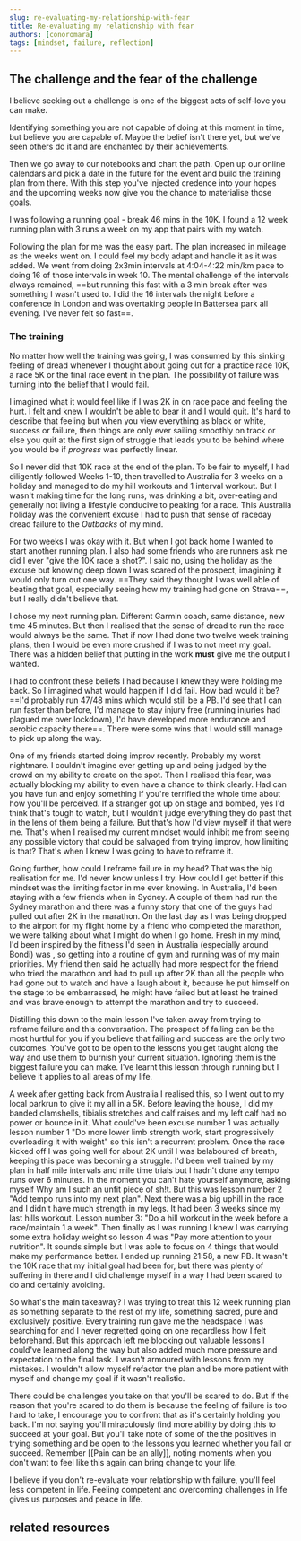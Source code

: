 ```yaml
---
slug: re-evaluating-my-relationship-with-fear
title: Re-evaluating my relationship with fear
authors: [conoromara]
tags: [mindset, failure, reflection]
---
```


## The challenge and the fear of the challenge

I believe seeking out a challenge is one of the biggest acts of self-love you can make.

Identifying something you are not capable of doing at this moment in time, but believe you are capable of. Maybe the belief isn't there yet, but we've seen others do it and are enchanted by their achievements.

Then we go away to our notebooks and chart the path. Open up our online calendars and pick a date in the future for the event and build the training plan from there. With this step you've injected credence into your hopes and the upcoming weeks now give you the chance to materialise those goals.

I was following a running goal - break 46 mins in the 10K. I found a 12 week running plan with 3 runs a week on my app that pairs with my watch.

Following the plan for me was the easy part. The plan increased in mileage as the weeks went on. I could feel my body adapt and handle it as it was added. We went from doing 2x3min intervals at 4:04-4:22 min/km pace to doing 16 of those intervals in week 10. The mental challenge of the intervals always remained, ==but running this fast with a 3 min break after was something I wasn't used to. I did the 16 intervals the night before a conference in London and was overtaking people in Battersea park all evening. I've never felt so fast==.

<!-- ![Running 16 intervals in London](./img/london-intervals-strava.png) -->


### The training
No matter how well the training was going, I was consumed by this sinking feeling of dread whenever I thought about going out for a practice race 10K, a race 5K or the final race event in the plan. The possibility of failure was turning into the belief that I would fail.

I imagined what it would feel like if I was 2K in on race pace and feeling the hurt. I felt and knew I wouldn't be able to bear it and I would quit. It's hard to describe that feeling but when you view everything as black or white, success or failure, then things are only ever sailing smoothly on track or else you quit at the first sign of struggle that leads you to be behind where you would be if *progress* was perfectly linear.

So I never did that 10K race at the end of the plan. To be fair to myself, I had diligently followed Weeks 1-10, then travelled to Australia for 3 weeks on a holiday and managed to do my hill workouts and 1 interval workout. But I wasn't making time for the long runs, was drinking a bit, over-eating and generally not living a lifestyle conducive to peaking for a race. This Australia holiday was the convenient excuse I had to push that sense of raceday dread failure to the *Outbacks* of my mind.

For two weeks I was okay with it. But when I got back home I wanted to start another running plan. I also had some friends who are runners ask me did I ever "give the 10K race a shot?". I said no, using the holiday as the excuse but knowing deep down I was scared of the prospect, imagining it would only turn out one way. ==They said they thought I was well able of beating that goal, especially seeing how my training had gone on Strava==, but I really didn't believe that.

I chose my next running plan. Different Garmin coach, same distance, new time 45 minutes. But then I realised that the sense of dread to run the race would always be the same. That if now I had done two twelve week training plans, then I would be even more crushed if I was to not meet my goal. There was a hidden belief that putting in the work **must** give me the output I wanted.

I had to confront these beliefs I had because I knew they were holding me back. So I imagined what would happen if I did fail. How bad would it be? ==I'd probably run 47/48 mins which would still be a PB. I'd see that I can run faster than before, I'd manage to stay injury free (running injuries had plagued me over lockdown), I'd have developed more endurance and aerobic capacity there==. There were some wins that I would still manage to pick up along the way.

One of my friends started doing improv recently. Probably my worst nightmare. I couldn't imagine ever getting up and being judged by the crowd on my ability to create on the spot. Then I realised this fear, was actually blocking my ability to even have a chance to think clearly. Had can you have fun and enjoy something if you're terrified the whole time about how you'll be perceived. If a stranger got up on stage and bombed, yes I'd think that's tough to watch, but I wouldn't judge everything they do past that in the lens of them being a failure. But that's how I'd view myself if that were me. That's when I realised my current mindset would inhibit me from seeing any possible victory that could be salvaged from trying improv, how limiting is that? That's when I knew I was going to have to reframe it.

Going further, how could I reframe failure in my head? That was the big realisation for me. I'd never know unless I try. How could I get better if this mindset was the limiting factor in me ever knowing. In Australia, I'd been staying with a few friends when in Sydney. A couple of them had run the Sydney marathon and there was a funny story that one of the guys had pulled out after 2K in the marathon. On the last day as I was being dropped to the airport for my flight home by a friend who completed the marathon, we were talking about what I might do when I go home. Fresh in my mind, I'd been inspired by the fitness I'd seen in Australia (especially around Bondi) was , so getting into a routine of gym and running was of my main priorities. My friend then said he actually had more respect for the friend who tried the marathon and had to pull up after 2K than all the people who had gone out to watch and have a laugh about it, because he put himself on the stage to be embarrassed, he might have failed but at least he trained and was brave enough to attempt the marathon and try to succeed.

Distilling this down to the main lesson I've taken away from trying to reframe failure and this conversation. The prospect of failing can be the most hurtful for you if you believe that failing and success are the only two outcomes. You've got to be open to the lessons you get taught along the way and use them to burnish your current situation. Ignoring them is the biggest failure you can make. I've learnt this lesson through running but I believe it applies to all areas of my life.

A week after getting back from Australia I realised this, so I went out to my local parkrun to give it my all in a 5K. Before leaving the house, I did my banded clamshells, tibialis stretches and calf raises and my left calf had no power or bounce in it. What could've been excuse number 1 was actually lesson number 1 "Do more lower limb strength work, start progressively overloading it with weight" so this isn't a recurrent problem. Once the race kicked off I was going well for about 2K until I was belaboured of breath, keeping this pace was becoming a struggle. I'd been well trained by my plan in half mile intervals and mile time trials but I hadn't done any tempo runs over 6 minutes. In the moment you can't hate yourself anymore, asking myself Why am I such an unfit piece of sh!t. But this was lesson number 2 "Add tempo runs into my next plan". Next there was a big uphill in the race and I didn't have much strength in my legs. It had been 3 weeks since my last hills workout. Lesson number 3: "Do a hill workout in the week before a race/maintain 1 a week". Then finally as I was running I knew I was carrying some extra holiday weight so lesson 4 was "Pay more attention to your nutrition". It sounds simple but I was able to focus on 4 things that would make my performance better. I ended up running 21:58, a new PB. It wasn't the 10K race that my initial goal had been for, but there was plenty of suffering in there and I did challenge myself in a way I had been scared to do and certainly avoiding.

So what's the main takeaway? I was trying to treat this 12 week running plan as something separate to the rest of my life, something sacred, pure and exclusively positive. Every training run gave me the headspace I was searching for and I never regretted going on one regardless how I felt beforehand. But this approach left me blocking out valuable lessons I could've learned along the way but also added much more pressure and expectation to the final task. I wasn't armoured with lessons from my mistakes. I wouldn't allow myself refactor the plan and be more patient with myself and change my goal if it wasn't realistic.

There could be challenges you take on that you'll be scared to do. But if the reason that you're scared to do them is because the feeling of failure is too hard to take, I encourage you to confront that as it's certainly holding you back. I'm not saying you'll miraculously find more ability by doing this to succeed at your goal. But you'll take note of some of the the positives in trying something and be open to the lessons you learned whether you fail or succeed. Remember [[Pain can be an ally]], noting moments when you don't want to feel like this again can bring change to your life.

I believe if you don't re-evaluate your relationship with failure, you'll feel less competent in life. Feeling competent and overcoming challenges in life gives us purposes and peace in life.


## related resources
